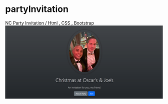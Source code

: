 # partyInvitation
NC Party Invitation / Html , CSS , Bootstrap
![Image alt](https://github.com/yourxari/partyInvitation/blob/main/PI.png)

